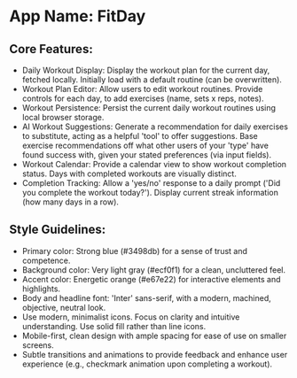 # **App Name**: FitDay

## Core Features:

- Daily Workout Display: Display the workout plan for the current day, fetched locally. Initially load with a default routine (can be overwritten).
- Workout Plan Editor: Allow users to edit workout routines. Provide controls for each day, to add exercises (name, sets x reps, notes).
- Workout Persistence: Persist the current daily workout routines using local browser storage.
- AI Workout Suggestions: Generate a recommendation for daily exercises to substitute, acting as a helpful 'tool' to offer suggestions. Base exercise recommendations off what other users of your 'type' have found success with, given your stated preferences (via input fields).
- Workout Calendar: Provide a calendar view to show workout completion status. Days with completed workouts are visually distinct.
- Completion Tracking: Allow a 'yes/no' response to a daily prompt ('Did you complete the workout today?'). Display current streak information (how many days in a row).

## Style Guidelines:

- Primary color: Strong blue (#3498db) for a sense of trust and competence. 
- Background color: Very light gray (#ecf0f1) for a clean, uncluttered feel.
- Accent color: Energetic orange (#e67e22) for interactive elements and highlights. 
- Body and headline font: 'Inter' sans-serif, with a modern, machined, objective, neutral look.
- Use modern, minimalist icons. Focus on clarity and intuitive understanding. Use solid fill rather than line icons.
- Mobile-first, clean design with ample spacing for ease of use on smaller screens.
- Subtle transitions and animations to provide feedback and enhance user experience (e.g., checkmark animation upon completing a workout).